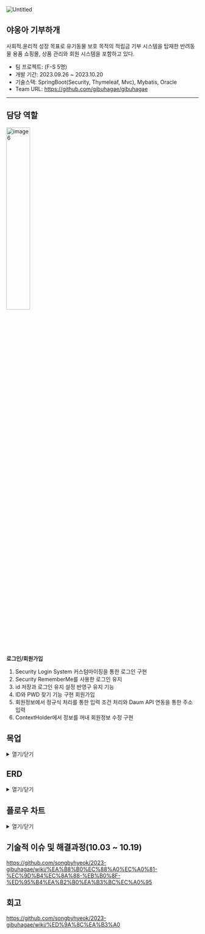 ![Untitled](https://github.com/songbyhyeok/2023-HicodingGroupware/assets/63230518/01d0a30c-a5f9-4736-86b6-cdc39c79ccea)

## 야옹아 기부하개
사회적.윤리적 성장 목표로 유기동물 보호 목적의 적립금 기부 시스템을 탑재한 반려동물 용품 쇼핑몰, 상품 관리와 회원 시스템을 포함하고 있다. 

* 팀 프로젝트: (F-S 5명)
* 개발 기간: 2023.09.26 ~ 2023.10.20
* 기술스택: SpringBoot(Security, Thymeleaf, Mvc), Mybatis, Oracle
* Team URL: https://github.com/gibuhagae/gibuhagae

---
  
## 담당 역할
<img src="https://github.com/songbyhyeok/2023-HicodingGroupware/assets/63230518/3c381ea7-b057-4234-94a4-c64bb1eaf835" style="width:35%; height:35%;" alt="image6">

**로그인/회원가입**
  1. Security Login System 커스텀마이징을 통한 로그인 구현 
  2. Security RememberMe를 사용한 로그인 유지
  3. id 저장과 로그인 유지 설정 반영구 유지 기능 
  4. ID와 PWD 찾기 기능 구현 회원가입 
  5. 회원정보에서 정규식 처리를 통한 입력 조건 처리와 Daum API 연동을 통한 주소 입력
  6. ContextHolder에서 정보를 꺼내 회원정보 수정 구현

## 목업
<details>
<summary>열기/닫기</summary>
<div markdown="1"> 

![사용자-로그인페이지](https://github.com/user-attachments/assets/0027feb1-8e4f-4f7b-8288-287fbf2cfbe6)
![사용자-로그인정보찾기](https://github.com/user-attachments/assets/e24a42ef-ef49-4158-a81f-f4f49e68d031)
![사용자-회원가입](https://github.com/user-attachments/assets/55e3c059-4106-4dcb-b579-ff89f86fb79b)
![주문내역 조회](https://github.com/user-attachments/assets/9a12d858-c655-4192-8fa3-3475c9c09446)
![취소 반품 교환 내역](https://github.com/user-attachments/assets/aa14f016-bb85-474c-9749-fd20c8be76b0)
![회원정보 수정](https://github.com/user-attachments/assets/684648cb-069b-4d8a-bf01-e5b3ca22c2a6)
![관심상품](https://github.com/user-attachments/assets/07eef267-82f3-42fb-9cc3-fcd92841e2ca)
![최근 본 상품](https://github.com/user-attachments/assets/efd528c4-7ca7-4fc0-a26b-4f6118894daa)
![적립금](https://github.com/user-attachments/assets/999cfc5a-7630-403c-b4c3-471853e8cba5)

</div>
</details>

## ERD
<details>
<summary>열기/닫기</summary>
<div markdown="1">       

![Untitled (5)](https://github.com/songbyhyeok/2023-HicodingGroupware/assets/63230518/d2757563-f2b1-4b93-ab5a-6598ed88078d)

</div>
</details>

## 플로우 차트
<details>
<summary>열기/닫기</summary>
<div markdown="1"> 


</div>
</details>

## 기술적 이슈 및 해결과정(10.03 ~ 10.19)
https://github.com/songbyhyeok/2023-gibuhagae/wiki/%EA%B8%B0%EC%88%A0%EC%A0%81-%EC%9D%B4%EC%8A%88-%EB%B0%8F-%ED%95%B4%EA%B2%B0%EA%B3%BC%EC%A0%95

## 회고
https://github.com/songbyhyeok/2023-gibuhagae/wiki/%ED%9A%8C%EA%B3%A0
